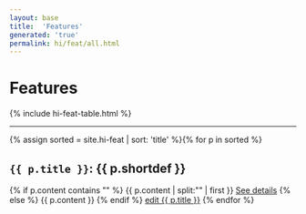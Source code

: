```yaml
---
layout: base
title:  'Features'
generated: 'true'
permalink: hi/feat/all.html
---
```


# Features

{% include hi-feat-table.html %}

----------

{% assign sorted = site.hi-feat | sort: 'title' %}{% for p in sorted %}
<a id="al-hi-feat/{{ p.title }}" class="al-dest"/>
<h2><code>{{ p.title }}</code>: {{ p.shortdef }}</h2>
{% if p.content contains "<!--details-->" %}    
{{ p.content | split:"<!--details-->" | first }}
<a href="{{ p.title }}" class="al-doc">See details</a>
{% else %}
{{ p.content }}
{% endif %}
<a href="{{ site.git_edit }}/{% if p.collection %}{{ p.relative_path }}{% else %}{{ p.path }}{% endif %}" target="#">edit {{ p.title }}</a>
{% endfor %}
